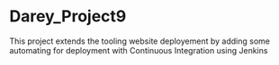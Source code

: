 # Darey_Project9
This project extends the tooling website deployement by adding some automating for deployment with Continuous Integration using Jenkins

